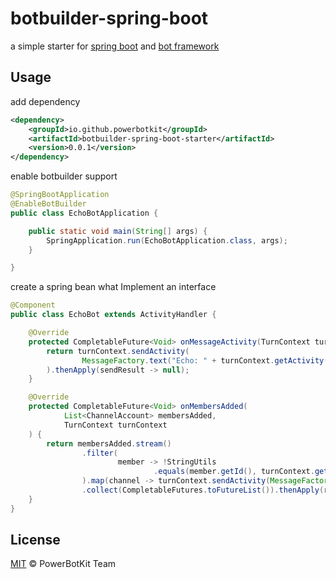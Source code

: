 # botbuilder-spring-boot

a simple starter for [spring boot](https://spring.io/projects/spring-boot/) and [bot framework](https://docs.microsoft.com/en-us/azure/bot-service/index-bf-sdk?view=azure-bot-service-4.0)

## Usage

add dependency

```xml
<dependency>
    <groupId>io.github.powerbotkit</groupId>
    <artifactId>botbuilder-spring-boot-starter</artifactId>
    <version>0.0.1</version>
</dependency>
```

enable botbuilder support

```java
@SpringBootApplication
@EnableBotBuilder
public class EchoBotApplication {

	public static void main(String[] args) {
		SpringApplication.run(EchoBotApplication.class, args);
	}

}
```

create a spring bean what Implement an interface

```java
@Component
public class EchoBot extends ActivityHandler {

    @Override
    protected CompletableFuture<Void> onMessageActivity(TurnContext turnContext) {
        return turnContext.sendActivity(
                MessageFactory.text("Echo: " + turnContext.getActivity().getText())
        ).thenApply(sendResult -> null);
    }

    @Override
    protected CompletableFuture<Void> onMembersAdded(
            List<ChannelAccount> membersAdded,
            TurnContext turnContext
    ) {
        return membersAdded.stream()
                .filter(
                        member -> !StringUtils
                                .equals(member.getId(), turnContext.getActivity().getRecipient().getId())
                ).map(channel -> turnContext.sendActivity(MessageFactory.text("Hello and welcome!")))
                .collect(CompletableFutures.toFutureList()).thenApply(resourceResponses -> null);
    }
}
```

## License

[MIT](LICENSE) © PowerBotKit Team